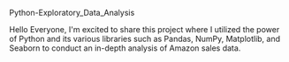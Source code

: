 Python-Exploratory_Data_Analysis


Hello Everyone, I'm excited to share this project where I utilized the power of Python and its various libraries such as Pandas, NumPy, Matplotlib, and Seaborn to conduct an in-depth analysis of Amazon sales data.
